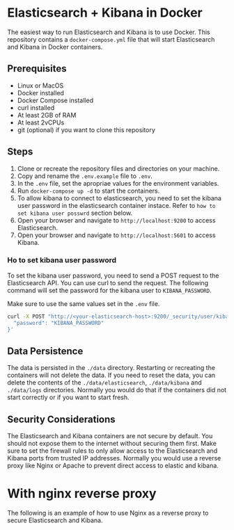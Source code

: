 # Elasticsearch + Kibana  in Docker
The easiest way to run Elasticsearch and Kibana is to use Docker. This repository contains a `docker-compose.yml` file that will start Elasticsearch and Kibana in Docker containers.

## Prerequisites

- Linux or MacOS
- Docker installed 
- Docker Compose installed
- curl installed
- At least 2GB of RAM 
- At least 2vCPUs
- git (optional) if you want to clone this repository

## Steps

1. Clone or recreate the repository files and directories on your machine.
2. Copy and rename the `.env.example` file to `.env`.
3. In the `.env` file, set the apropriae values for the environment variables.
4. Run `docker-compose up -d` to start the containers.
5. To allow kibana to connect to elasticsearch, you need to set the kibana user password in the elasticsearch container instace. Refer to `how to set kibana user posswrd` section below.
6. Open your browser and navigate to `http://localhost:9200` to access Elasticsearch.
7. Open your browser and navigate to `http://localhost:5601` to access Kibana.

### Ho to set kibana user password

To set the kibana user password, you need to send a POST request to the Elasticsearch API. You can use curl to send the request. The following command will set the password for the kibana user to `KIBANA_PASSWORD`.

Make sure to use the same values set in the `.env` file.

```bash
curl -X POST "http://<your-elasticsearch-host>:9200/_security/user/kibana_system/_password" -H "Content-Type: application/json" -u elastic:<ELASTIC_PASSWORD> -d '{
  "password": "KIBANA_PASSWORD"
}'
```


## Data Persistence

The data is persisted in the `./data` directory. Restarting or recreating the containers will not delete the data.
If you need to reset the data, you can delete the contents of the `./data/elasticsearch`, `./data/kibana` and `./data/logs` directories.
Normally you would do that if the containers did not start correctly or if you want to start fresh.

## Security Considerations

The Elasticsearch and Kibana containers are not secure by default. You should not expose them to the internet without securing them first.
Make sure to set the firewall rules to only allow access to the Elasticsearch and Kibana ports from trusted IP addresses.
Normally you would use a reverse proxy like Nginx or Apache to prevent direct access to elastic and kibana. 


# With nginx reverse proxy

The following is an example of how to use Nginx as a reverse proxy to secure Elasticsearch and Kibana.